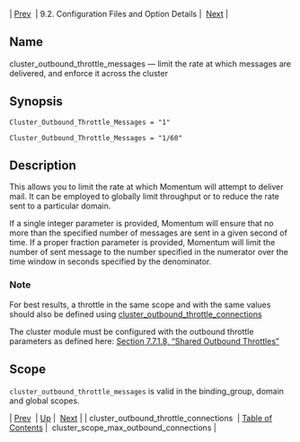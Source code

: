 | [Prev](conf.ref.cluster_outbound_throttle_connections)  | 9.2. Configuration Files and Option Details |  [Next](conf.ref.cluster_scope_max_outbound_connections.php) |

<a name="conf.ref.cluster_outbound_throttle_messages"></a>
## Name

cluster_outbound_throttle_messages — limit the rate at which messages are delivered, and enforce it across the cluster

## Synopsis

`Cluster_Outbound_Throttle_Messages = "1"`

`Cluster_Outbound_Throttle_Messages = "1/60"`

<a name="idp8609520"></a>
## Description

This allows you to limit the rate at which Momentum will attempt to deliver mail. It can be employed to globally limit throughput or to reduce the rate sent to a particular domain.

If a single integer parameter is provided, Momentum will ensure that no more than the specified number of messages are sent in a given second of time. If a proper fraction parameter is provided, Momentum will limit the number of sent message to the number specified in the numerator over the time window in seconds specified by the denominator.

### Note

For best results, a throttle in the same scope and with the same values should also be defined using [cluster_outbound_throttle_connections](conf.ref.cluster_outbound_throttle_connections "cluster_outbound_throttle_connections")

The cluster module must be configured with the outbound throttle parameters as defined here: [Section 7.7.1.8, “Shared Outbound Throttles”](cluster.config.replication#cluster.replication.outbound_throttles "7.7.1.8. Shared Outbound Throttles")

<a name="idp8614624"></a>
## Scope

`cluster_outbound_throttle_messages` is valid in the binding_group, domain and global scopes.

| [Prev](conf.ref.cluster_outbound_throttle_connections)  | [Up](conf.ref.files.php) |  [Next](conf.ref.cluster_scope_max_outbound_connections.php) |
| cluster_outbound_throttle_connections  | [Table of Contents](index) |  cluster_scope_max_outbound_connections |
